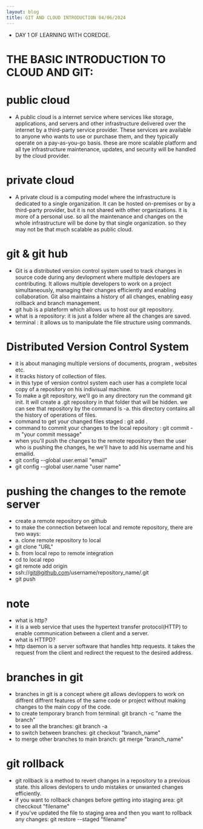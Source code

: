 ```yaml
---
layout: blog
title: GIT AND CLOUD INTRODUCTION 04/06/2024
---
```



- DAY 1 OF LEARNING WITH COREDGE.


# THE BASIC INTRODUCTION TO CLOUD AND  GIT: 

# public cloud
- A public cloud is a internet service where services like storage, applications, and servers and other infrastructure delivered over the internet by a third-party service provider. These services are available to anyone who wants to use or purchase them, and they typically operate on a pay-as-you-go basis. these are more scalable platform and all tye infrastructure maintenance, updates, and security will be handled by the cloud provider.


# private cloud
- A private cloud is a computing model where the infrastructure is dedicated to a single organization. It can be hosted on-premises or by a third-party provider, but it is not shared with other organizations. it is more of a personal use. so all the maintenance and changes on the whole infrastructure will be done by that single organization. so they may not be that much scalable as public cloud.


# git & git hub
- Git is a distributed version control system used to track changes in source code during any devlopment where multiple devlopers are contributing. It allows multiple developers to work on a project simultaneously, managing their changes efficiently and enabling collaboration. Git also maintains a history of all changes, enabling easy rollback and branch management.
- git hub is a plateform which allows us to host our git repository.
- what is a repository: it is just a folder where all the changes are saved.
- terminal : it allows us to manipulate the file structure using commands.

# Distributed Version Control System
- it is about managing multiple versions of documents, program , websites etc.
- it tracks history of collection of files.
- in this type of version control system each user has a complete local copy of a repository on his indivisual machine.
- To make a git repository, we'll go in any directory run the command git init. It will create a .git repository in that folder that will be hidden. we can see that repository by the command ls -a. this directory contains all the history of operations of files.
- command to get your changed files staged : git add .
- command to commit your changes to the local repository : git commit -m "your commit message"
- when you'll push the changes to the remote repository then the user who is pushing the changes, he we'll have to add his username and his emailid.
- git config --global user.email "email"
- git config --global user.name "user name"

# pushing the changes to the remote server
- create a remote repository on github
- to make the connection between local and remote repository, there are two ways:
- a. clone remote repository to local
- git clone "URL"
- b. from local repo to remote integration
- cd to local repo
- git remote add origin
- ssh://git@github.com/username/repository_name/.git
- git push

# note
- what is http?
- it is a web service that uses the hypertext transfer protocol(HTTP) to enable communication between a client  and a server.
- what is HTTPD?
- http daemon is a server software that handles http requests. it takes the request from the client and redirect the request to the desired address.
 
# branches in git
- branches in git is a concept where git allows devloppers to work on diffrent diffrent features of the same code or project without making changes to the main copy of the code.
- to create temporary branch from terminal: git branch -c "name the branch"
- to see all the branches: git branch -a
- to switch between branches: git checkout "branch_name"
- to merge other branches to main branch: git merge "branch_name"

# git rollback
- git rollback is a method to revert changes in a repository to a previous state. this allows devlopers to undo mistakes or unwanted changes efficiently.
- if you want to rollback changes before getting into staging area: git checckout "filename"
- if you've updated the file to staging area and then you want to rollback any changes: git restore --staged "filename"   

